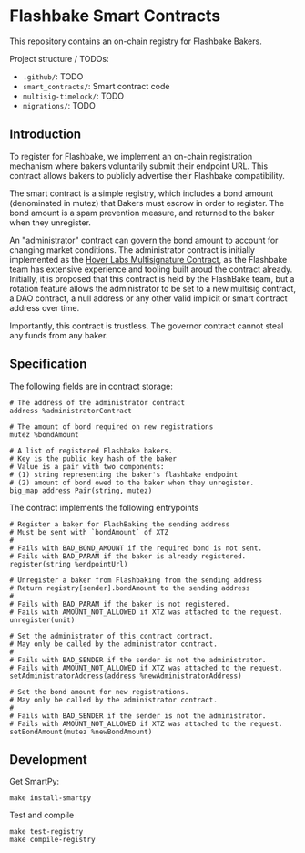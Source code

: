 # Flashbake Smart Contracts

This repository contains an on-chain registry for Flashbake Bakers.

Project structure / TODOs:
- `.github/`: TODO
- `smart_contracts/`: Smart contract code
- `multisig-timelock/`: TODO
- `migrations/`: TODO

## Introduction

To register for Flashbake, we implement an on-chain registration mechanism where bakers voluntarily submit their endpoint URL. This contract allows bakers to publicly advertise their Flashbake compatibility.

The smart contract is a simple registry, which includes a bond amount (denominated in mutez) that Bakers must escrow in order to register. The bond amount is a spam prevention measure, and returned to the baker when they unregister.

An "administrator" contract can govern the bond amount to account for changing market conditions. The administrator contract is initially implemented as the [Hover Labs Multisignature Contract](https://github.com/hover-labs/multisig-timelock), as the Flashbake team has extensive experience and tooling built aroud the contract already. Initially, it is proposed that this contract is held by the FlashBake team, but a rotation feature allows the administrator to be set to a new multisig contract, a DAO contract, a null address or any other valid implicit or smart contract address over time.

Importantly, this contract is trustless. The governor contract cannot steal any funds from any baker.

## Specification

The following fields are in contract storage:
```
# The address of the administrator contract
address %administratorContract

# The amount of bond required on new registrations
mutez %bondAmount

# A list of registered Flashbake bakers.
# Key is the public key hash of the baker
# Value is a pair with two components: 
# (1) string representing the baker's flashbake endpoint
# (2) amount of bond owed to the baker when they unregister.
big_map address Pair(string, mutez)
```

The contract implements the following entrypoints
```
# Register a baker for FlashBaking the sending address
# Must be sent with `bondAmount` of XTZ
#
# Fails with BAD_BOND_AMOUNT if the required bond is not sent.
# Fails with BAD_PARAM if the baker is already registered.
register(string %endpointUrl)

# Unregister a baker from Flashbaking from the sending address
# Return registry[sender].bondAmount to the sending address
#
# Fails with BAD_PARAM if the baker is not registered.
# Fails with AMOUNT_NOT_ALLOWED if XTZ was attached to the request.
unregister(unit)

# Set the administrator of this contract contract.
# May only be called by the administrator contract.
#
# Fails with BAD_SENDER if the sender is not the administrator.
# Fails with AMOUNT_NOT_ALLOWED if XTZ was attached to the request.
setAdministratorAddress(address %newAdministratorAddress)

# Set the bond amount for new registrations.
# May only be called by the administrator contract.
#
# Fails with BAD_SENDER if the sender is not the administrator.
# Fails with AMOUNT_NOT_ALLOWED if XTZ was attached to the request.
setBondAmount(mutez %newBondAmount)
```

## Development

Get SmartPy:
```
make install-smartpy
```

Test and compile
```
make test-registry
make compile-registry
```
